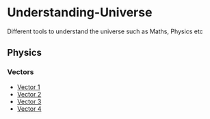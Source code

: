 # Understanding-Universe
Different tools to understand the universe such as Maths, Physics etc


## Physics

### Vectors

- [Vector 1](https://www.youtube.com/watch?v=ml4NSzCQobk)
- [Vector 2](https://www.youtube.com/watch?v=wAs1TIiF7A0)
- [Vector 3](https://www.youtube.com/watch?v=ihNZlp7iUHE)
- [Vector 4](https://www.youtube.com/watch?v=fNk_zzaMoSs)

